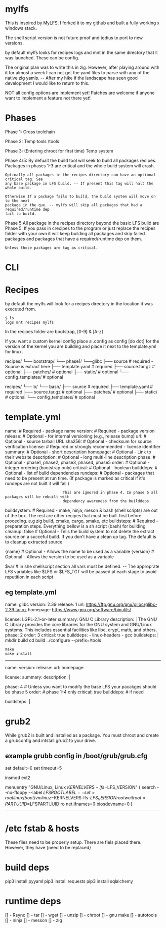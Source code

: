 # mylfs
This is inspired by [MyLFS](https://github.com/TheKingKerellos/MyLFS), I forked it to
my github and built a fully working x windows stack. 

The shell script version is not future proof and tedius to port to new versions.

by default mylfs looks for recipes logs and mnt in the same directory that it was launched.
These can be config.

The original plan was to write this in zig. However, after playing around with it for almost a week
I can not get the yaml files to parse with any of the native zig yamls. -- After my hike if the 
landscape has seen good development I would like to return to this.


NOT all config options are implement yet! Patches are welcome if anyone want to implement a feature not there yet!

# Phases
Phase 1:
    Cross toolchain

Phase 2: 
    Temp tools /tools

Phase 3: 
    (Entering chroot for first time)
    Temp system 

Phase 4/5:
    By defualt the build tool will seek to build all packages recipes.
    Packages in phases 1-3 are critical and the whole build system will crash.

    Optinally all packages in the recipes directory can have an optional critical tag. See 
    any base package in LFS build. -- If present this tag will halt the whole build.

    Otherwise If a package fails to build, the build system will move on to the next 
    package in the que. -- mylfs will skip all packages that had a required/runtime dep
    fail to build.

Phase 5
    All package in the recipes directory beyond the basic LFS build are Phase 5. If you pass in 
    crecipes to the program or just replace the recipes folder with your own it will keep building
    all packages and skip failed packages and packages that have a required/runtime dep on them.

    Unless those packages are tag as critical. 

# CLI


# Recipes 

by default the mylfs will look for a recipes directory in the location it was executed from.
```console
$ ls  
logs mnt recipes mylfs 
```

In the recipes folder are bootstrap, [0-9] & [A-z]

If you want a custom kernel config place a .config as config [do dot] for the version of the kernel you are building  and place it next to the template.yml for linux. 

recipes/
└── bootstrap/
    └── phase1/
        └──glibc
            ├── source               # required - Source is extract here
            ├── template.yaml        # required
            ├── source.tar.gz        # optional
            ├── patches/             # optional
            ├── static/              # optional
            └── config_templates/    # optional

recipes/
└── b/
    └── bash/
        ├── source               # required
        ├── template.yaml        # required
        ├── source.tar.gz        # optional
        ├── patches/             # optional
        ├── static/              # optional
        └── config_templates/    # optional

# template.yml

name:            # Required - package name
version:         # Required - package version
release:         # Optional - for internal versioning (e.g., release bump)
url:             # Optional - source tarball URL
sha256:          # Optional - checksum for source verification
license:         # Required or strongly recommended - license identifier
summary:         # Optional - short description
homepage:        # Optional - Link to their website
description:     # Optional - long multi-line description
phase:           # Optional - phase1, phase2, phase3, phase4, phase5
order:           # Optional - integer ordering (bootstrap only)
critical:        # Optional - boolean
builddeps:       # Optional - list of build dependencies
rundeps:         # Optional - packages that need to be present at run time. (If package is marked
                              as critical if it's rundeps are not built it will fail.)

                              This are ignored in phase 4. In phase 5 all packages will be rebuilt with 
                              dependency awareness from the builddeps.
buildsystem:     # Required - make, ninja, meson & bash (shell scripts) are out of the box.
                              The rest are other recipes that must be built first before proceding.
                              e.g zig build, cmake, cargo, smake, etc
buildsteps:      # Required - preparation steps. Everything bellow is a sh script (bash) for building
cleanup: false   # Optional - Tells the build system to not delete the extract source on a succeful build.
                              If you don't have a clean up tag. The default is to cleanup extracted source


{name}           # Optional - Allows the name to be used as a variable
{version}        # Optional - Allows the version to be used as a variable

$var             # in she shellscript section all vars must be defined. -- 
                   The approprate LFS variables like $LFS or $LFS_TGT will be passed at each stage
                   to avoid reputition in each script

eg template.yml
---------------------------------------
name: glibc
version: 2.39
release: 1
url: https://ftp.gnu.org/gnu/glibc/glibc-2.39.tar.xz
homepage: https://www.gnu.org/software/binutils/

license: LGPL-2.1-or-later
summary: GNU C Library
description: |
    The GNU C Library provides the core libraries for the GNU system and GNU/Linux systems.
    This includes essential facilities like libc, crypt, math, and others.
phase: 2
order: 3
critical: true
builddeps:
    - linux-headers
    - gcc
buildsteps: |
    mkdir build
    cd build
    ../configure --prefix=/tools

    make
    make install
------

name:
version: 
release: 
url: 
homepage: 

license: 
summary: 
description: |

phase: 4            # Unless you want to modify the base LFS your pacakges should be phase 5
order:              # phase 1-4 only
critical: true
builddeps:          # if need

buildsteps: |

# grub2
While grub2 is built and installed as a package. You must chroot and create a grubconfig and intstall
grub2 to your drive.

example grubb config in /boot/grub/grub.cfg
---
set default=0
set timeout=5

insmod ext2

menuentry "GNU/Linux, Linux $KERNELVERS-lfs-$LFS_VERSION" {
  search --no-floppy --label $LFSROOTLABEL --set=root
  linux   /boot/vmlinuz-$KERNELVERS-lfs-$LFS_VERSION rootwait root=PARTUUID=$LFSPARTUUID ro net.ifnames=0 biosdevname=0
}

---


# /etc fstab & hosts
These files need to be properly setup. 
There are fiels placed there. However, they have {need to be replaced}


# build deps
pip3 install pyyaml
pip3 install requests
pip3 install sqlalchemy

# runtime deps
[] - Rsync
[] - tar
[] - wget
[] - unzip
[] - chroot
[] - gnu make
[] - autotools
[] - ninja
[] - messon
[] - zig